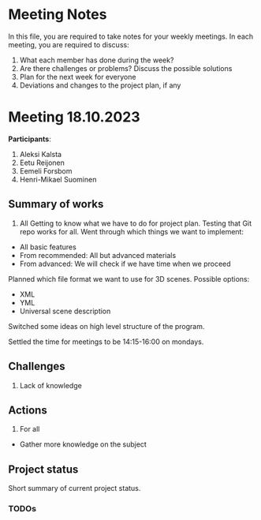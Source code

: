 # Meeting Notes
In this file, you are required to take notes for your weekly meetings. 
In each meeting, you are required to discuss:

1. What each member has done during the week?
2. Are there challenges or problems? Discuss the possible solutions
3. Plan for the next week for everyone
4. Deviations and changes to the project plan, if any


# Meeting 18.10.2023

**Participants**: 
1. Aleksi Kalsta
2. Eetu Reijonen
3. Eemeli Forsbom
4. Henri-Mikael Suominen

## Summary of works
1. All
Getting to know what we have to do for project plan. Testing that Git repo works for all.
Went through which things we want to implement:
- All basic features
- From recommended: All but advanced materials
- From advanced: We will check if we have time when we proceed

Planned which file format we want to use for 3D scenes. Possible options:
- XML
- YML
- Universal scene description

Switched some ideas on high level structure of the program.

Settled the time for meetings to be 14:15-16:00 on mondays.

## Challenges

1. Lack of knowledge

## Actions
1. For all
- Gather more knowledge on the subject

## Project status 
Short summary of current project status. 

### TODOs
